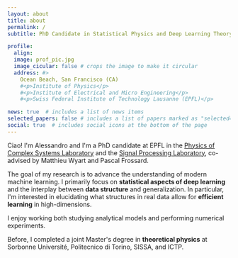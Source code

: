 ```yaml
---
layout: about
title: about
permalink: /
subtitle: PhD Candidate in Statistical Physics and Deep Learning Theory

profile:
  align:
  image: prof_pic.jpg
  image_cicular: false # crops the image to make it circular
  address: #>
    Ocean Beach, San Francisco (CA)
    #<p>Institute of Physics</p>
    #<p>Institute of Electrical and Micro Engineering</p>
    #<p>Swiss Federal Institute of Technology Lausanne (EPFL)</p>

news: true  # includes a list of news items
selected_papers: false # includes a list of papers marked as "selected={true}"
social: true  # includes social icons at the bottom of the page
---
```


Ciao! I'm Alessandro and I'm a PhD candidate at EPFL in the [Physics of Complex Systems Laboratory](https://www.epfl.ch/labs/pcsl/) and the [Signal Processing Laboratory](https://www.epfl.ch/labs/lts4/), co-advised by Matthieu Wyart and Pascal Frossard.

The goal of my research is to advance the understanding of modern machine learning. I primarily focus on **statistical aspects of deep learning** and the interplay between **data structure** and generalization. In particular, I'm interested in elucidating what structures in real data allow for **efficient learning** in high-dimensions.

I enjoy working both studying analytical models and performing numerical experiments.

Before, I completed a joint Master's degree in **theoretical physics** at Sorbonne Université, Politecnico di Torino, SISSA, and ICTP.
